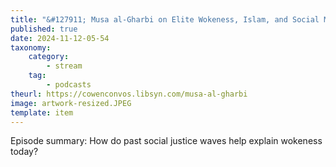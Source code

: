 ```yaml
---
title: "&#127911; Musa al-Gharbi on Elite Wokeness, Islam, and Social Movements"
published: true
date: 2024-11-12-05-54
taxonomy:
    category:
        - stream
    tag:
        - podcasts
theurl: https://cowenconvos.libsyn.com/musa-al-gharbi
image: artwork-resized.JPEG
template: item
---
```


Episode summary: How do past social justice waves help explain wokeness today?
